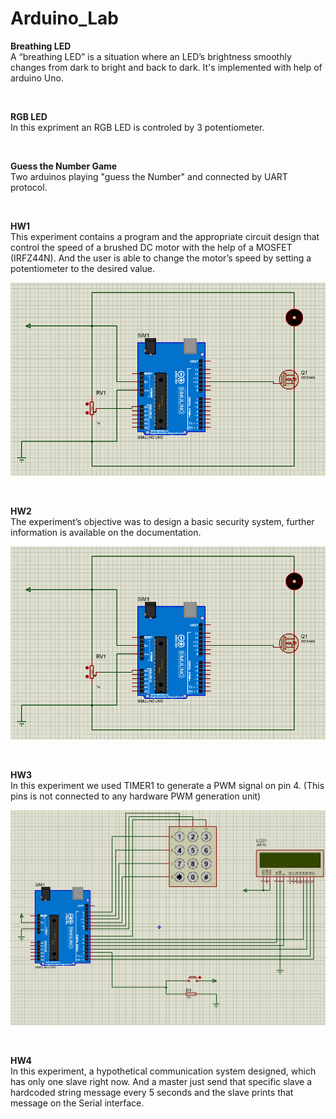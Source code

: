 # Arduino_Lab


**Breathing LED** <br />
A “breathing LED” is a situation where an LED’s brightness smoothly changes from dark to bright and back to dark. It's implemented with help of arduino Uno.

<br />

**RGB LED** <br />
In this expriment an RGB LED is controled by 3 potentiometer.

<br />

**Guess the Number Game** <br />
Two arduinos playing "guess the Number" and connected by UART protocol.

<br />

**HW1** <br />
This experiment contains a program and the appropriate circuit design that control the speed of
a brushed DC motor with the help of a MOSFET (IRFZ44N). And the user is able to change the motor’s
speed by setting a potentiometer to the desired value.


![Alt text](/HW1/Screenshot_20230102_115032.png)

<br />

**HW2** <br />
The experiment’s objective was to design a basic security system, further information is available on the documentation.


![Alt text](/HW1/Screenshot_20230102_115032.png)

<br />

**HW3** <br />
In this experiment we used TIMER1 to generate a PWM signal on pin 4. (This pins is not connected
to any hardware PWM generation unit)

![Alt text](/HW2/Screenshot_20230102_115251.png)

<br />

**HW4** <br />
In this experiment, a hypothetical communication system designed, which has only one slave right now. And a master just send that specific slave a 
hardcoded string message every 5 seconds and the slave prints that message on the Serial interface.
